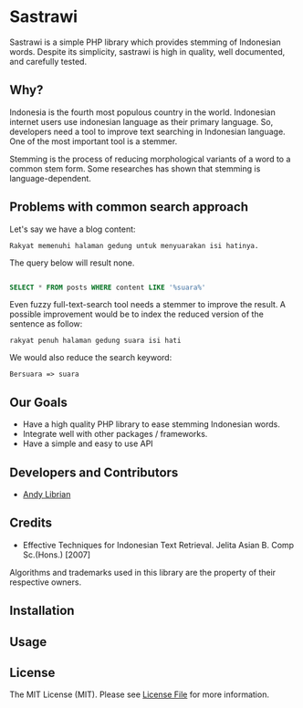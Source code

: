 Sastrawi
=========

Sastrawi is a simple PHP library which provides stemming of Indonesian words. Despite its simplicity, sastrawi is  high in quality, well documented, and carefully tested.


Why?
-----

Indonesia is the fourth most populous country in the world. Indonesian internet users use indonesian language as their primary language. So, developers need a tool to improve text searching in Indonesian language. One of the most important tool is a stemmer.

Stemming is the process of reducing morphological variants of a word to a common stem form. Some researches has shown that stemming is language-dependent.


Problems with common search approach
-------------------------------------

Let's say we have a blog content:

    Rakyat memenuhi halaman gedung untuk menyuarakan isi hatinya.

The query below will result none.

```sql

SELECT * FROM posts WHERE content LIKE '%suara%'

```

Even fuzzy full-text-search tool needs a stemmer to improve the result. A possible improvement would be to index the reduced version of the sentence as follow:

    rakyat penuh halaman gedung suara isi hati

We would also reduce the search keyword:

    Bersuara => suara


Our Goals
----------

- Have a high quality PHP library to ease stemming Indonesian words.
- Integrate well with other packages / frameworks.
- Have a simple and easy to use API


Developers and Contributors
----------------------------

- [Andy Librian](https://github.com/andylibrian)


Credits
--------

- Effective Techniques for Indonesian Text Retrieval. Jelita Asian B. Comp Sc.(Hons.) [2007]

Algorithms and trademarks used in this library are the property of their respective owners.


Installation
-------------


Usage
------


License
--------

The MIT License (MIT). Please see [License File](https://github.com/andylib/sastrawi/blob/master/LICENSE) for more information.
